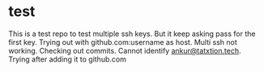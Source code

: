 # test

This is a test repo to test multiple ssh keys.
But it keep asking pass for the first key.
Trying out with github.com:username as host.
Multi ssh not working. Checking out commits.
Cannot identify ankur@tatxtion.tech. Trying after adding it to github.com